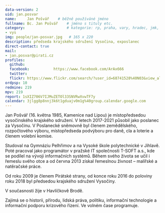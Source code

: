 ```yaml
---
data-version: 2
uid: jan.posvar
name:     Jan Pošvář  	# běžně používáné jméno
fullname: Bc. Jan Pošvář  	# jméno s tituly etc.
category:                 	# kategorie: rp, praha, vary, hradec, jmk, senat
- vys
img: people/jan-posvar.jpg   # 165 x 220
description: předseda krajského sdružení Vysočina, exposlanec            	# kratký popis, max 160 znaků
direct-contact: true
mail:
- jan.posvar@pirati.cz
profiles:
  github:                 
  facebook: 		  https://www.facebook.com/ArAx666
  twitter: 		  
  flickr: https://www.flickr.com/search/?user_id=68741528%40N03&view_all=1&text=Jan_Po 
ordpsp: 10
redmine: 219
mpv: 219
report: 1sXIZ706V7IJMuZETOl33SNVRwXvwTF7y
calendar: 3jlgg8p8nnj3k6t1gduajv0m1g%40group.calendar.google.com
---
```


Jan Pošvář (16. května 1985, Kamenice nad Lipou) je místopředsedou vysočinského krajského sdružení. V letech 2017-2021 působil jako poslanec za Vysočinu. V Poslanecké sněmovně byl členem zemědělského, rozpočtového výboru, místopředseda podvýboru pro daně, cla a loterie a členem volební komise.

Studoval na Gymnáziu Pelhřimov a na Vysoké škole polytechnické v Jihlavě. Poté pracoval jako programátor v pražské IT společnosti T-SOFT a.s., kde se podílel na vývoji informačních systémů. Během svého života se učil i řemeslu svého otce a od června 2013 získal řemeslnou živnost – malířské a natěračské práce.

Od roku 2009 je členem Pirátské strany, od konce roku 2016 do poloviny roku 2018 byl předsedou krajského sdružení Vysočiny. 

V současnosti žije v Havlíčkově Brodě. 

Zajímá se o historii, přírodu, lidská práva, politiku, informační technologie a informační podporu krizového řízení. Ve volném čase programuje.


